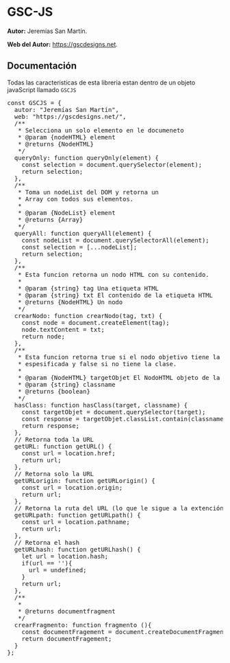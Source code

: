# GSC-JS
<b>Autor:</b> Jeremías San Martín.

<b>Web del Autor:</b> https://gscdesigns.net.

## Documentación
Todas las caracteristicas de esta libreria estan dentro de un objeto javaScript llamado <code>GSCJS</code>

<pre>
const GSCJS = {
  autor: "Jeremías San Martín",
  web: "https://gscdesigns.net/",
  /**
   * Selecciona un solo elemento en le documeneto
   * @param {nodeHTML} element
   * @returns {NodeHTML}
   */
  queryOnly: function queryOnly(element) {
    const selection = document.querySelector(element);
    return selection;
  },
  /**
   * Toma un nodeList del DOM y retorna un
   * Array con todos sus elementos.
   * 
   * @param {NodeList} element
   * @returns {Array}
   */
  queryAll: function queryAll(element) {
    const nodeList = document.querySelectorAll(element);
    const selection = [...nodeList];
    return selection;
  },
  /**
   * Esta funcion retorna un nodo HTML con su contenido.
   *
   * @param {string} tag Una etiqueta HTML
   * @param {string} txt El contenido de la etiqueta HTML
   * @returns {NodeHTML} Un nodo
   */
  crearNodo: function crearNodo(tag, txt) {
    const node = document.createElement(tag);
    node.textContent = txt;
    return node;
  },
  /**
   * Esta funcion retorna true si el nodo objetivo tiene la classe
   * espesificada y false si no tiene la clase.
   *
   * @param {NodeHTML} targetObjet El NodoHTML objeto de la verificación
   * @param {string} classname
   * @returns {boolean}
   */
  hasClass: function hasClass(target, classname) {
    const targetObjet = document.querySelector(target);
    const response = targetObjet.classList.contain(classname);
    return response;
  },
  // Retorna toda la URL
  getURL: function getURL() {
    const url = location.href;
    return url;
  },
  // Retorna solo la URL
  getURLorigin: function getURLorigin() {
    const url = location.origin;
    return url;
  },
  // Retorna la ruta del URL (lo que le sigue a la extención midominio.com/ruta)
  getURLpath: function getURLpath() {
    const url = location.pathname;
    return url;
  },
  // Retorna el hash
  getURLhash: function getURLhash() {
    let url = location.hash;
    if(url == ''){
      url = undefined;
    }
    return url;
  },
  /**
   * 
   * @returns documentfragment
   */
  crearFragmento: function fragmento (){
    const documentFragement = document.createDocumentFragment();
    return documentFragement;
  }
};

</pre>

